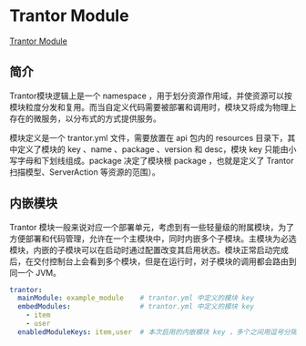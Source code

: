 # Trantor Module

[Trantor Module](https://trantor-interactive-doc.app.terminus.io/doc/marked/developer-guide-module)

## 简介

Trantor模块逻辑上是一个 namespace ，用于划分资源作用域，并使资源可以按模块粒度分发和复用。而当自定义代码需要被部署和调用时，模块又将成为物理上存在的微服务，以分布式的方式提供服务。

模块定义是一个 trantor.yml 文件，需要放置在 api 包内的 resources 目录下，其中定义了模块的 key 、name 、package 、version 和 desc，模块 key 只能由小写字母和下划线组成。package 决定了模块根 package ，也就是定义了 Trantor 扫描模型、ServerAction 等资源的范围）。

## 内嵌模块

Trantor 模块一般来说对应一个部署单元，考虑到有一些轻量级的附属模块，为了方便部署和代码管理，允许在一个主模块中，同时内嵌多个子模块。主模块为必选模块，内嵌的子模块可以在启动时通过配置改变其启用状态。模块正常启动完成后，在交付控制台上会看到多个模块，但是在运行时，对子模块的调用都会路由到同一个 JVM。

```yaml
trantor:
  mainModule: example_module    # trantor.yml 中定义的模块 key
  embedModules:                 # trantor.yml 中定义的模块 key
    - item
    - user
  enabledModuleKeys: item,user  # 本次启用的内嵌模块 key ，多个之间用逗号分隔
```

